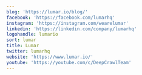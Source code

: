 ```yaml
---
blog: 'https://lumar.io/blog/'
facebook: 'https://facebook.com/lumarhq'
instagram: 'https://instagram.com/wearelumar'
linkedin: 'https://linkedin.com/company/lumarhq'
logohandle: lumario
sort: lumar
title: Lumar
twitter: lumarhq
website: 'https://www.lumar.io/'
youtube: 'https://youtube.com/c/DeepCrawlTeam'
---
```


